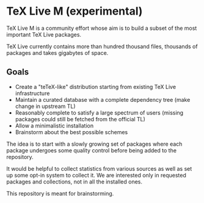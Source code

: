 # TeX Live M (experimental)

TeX Live M is a community effort whose aim is to build a subset of the most important TeX Live packages.

TeX Live currently contains more than hundred thousand files, thousands of packages and takes gigabytes of space.

## Goals

  * Create a "teTeX-like" distribution starting from existing TeX Live infrastructure
  * Maintain a curated database with a complete dependency tree (make change in upstream TL)
  * Reasonably complete to satisfy a large spectrum of users
    (missing packages could still be fetched from the official TL)
  * Allow a minimalistic installation
  * Brainstorm about the best possible schemes

The idea is to start with a slowly growing set of packages where each package
undergoes some quality control before being added to the repository.

It would be helpful to collect statistics from various sources as well as set up some opt-in system to collect it.
We are interested only in requested packages and collections, not in all the installed ones.

This repository is meant for brainstorming.
